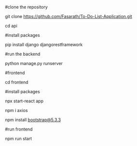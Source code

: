 #clone the repository

git clone https://github.com/Fasarath/To-Do-List-Application.git

cd api

#install packages

pip install django djangorestframework

#run the backend

python manage.py runserver

#frontend

cd frontend

#install packages

npx start-react app

npm i axios

npm install bootstrap@5.3.3

#run frontend

npm run start

